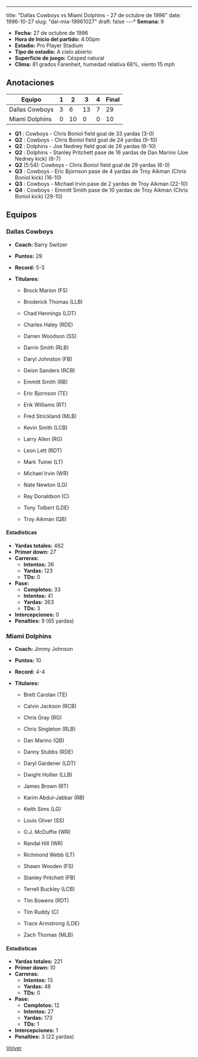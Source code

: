 ---
title: "Dallas Cowboys vs Miami Dolphins - 27 de octubre de 1996"
date: 1996-10-27
slug: "dal-mia-19961027"
draft: false
---* **Semana:** 9
* **Fecha:** 27 de octubre de 1996
* **Hora de Inicio del partido:** 4:00pm
* **Estadio:** Pro Player Stadium
* **Tipo de estadio:** A cielo abierto
* **Superficie de juego:** Césped natural
* **Clima:** 81 grados Farenheit, humedad relativa 68%, viento 15 mph




## Anotaciones
| Equipo | 1 | 2 | 3 | 4 | Final |
|--------|---|---|---|---|-------|
| Dallas Cowboys  | 3 | 6 | 13 | 7  | 29 |
| Miami Dolphins  | 0 | 10 | 0 | 0  | 10 |
* **Q1** : Cowboys - Chris Boniol field goal de 33 yardas (3-0)
* **Q2** : Cowboys - Chris Boniol field goal de 24 yardas (9-10)
* **Q2** : Dolphins - Joe Nedney field goal de 26 yardas (6-10)
* **Q2** : Dolphins - Stanley Pritchett pase de 16 yardas de Dan Marino (Joe Nedney kick) (6-7)
* **Q2** (5:54): Cowboys - Chris Boniol field goal de 29 yardas (6-0)
* **Q3** : Cowboys - Eric Bjornson pase de 4 yardas de Troy Aikman (Chris Boniol kick) (16-10)
* **Q3** : Cowboys - Michael Irvin pase de 2 yardas de Troy Aikman (22-10)
* **Q4** : Cowboys - Emmitt Smith pase de 10 yardas de Troy Aikman (Chris Boniol kick) (29-10)


## Equipos


### Dallas Cowboys
* **Coach:** Barry Switzer
* **Puntos:** 29
* **Record:** 5-3
* **Titulares:** 

  * Brock Marion (FS) 

  * Broderick Thomas (LLB) 

  * Chad Hennings (LDT) 

  * Charles Haley (RDE) 

  * Darren Woodson (SS) 

  * Darrin Smith (RLB) 

  * Daryl Johnston (FB) 

  * Deion Sanders (RCB) 

  * Emmitt Smith (RB) 

  * Eric Bjornson (TE) 

  * Erik Williams (RT) 

  * Fred Strickland (MLB) 

  * Kevin Smith (LCB) 

  * Larry Allen (RG) 

  * Leon Lett (RDT) 

  * Mark Tuinei (LT) 

  * Michael Irvin (WR) 

  * Nate Newton (LG) 

  * Ray Donaldson (C) 

  * Tony Tolbert (LDE) 

  * Troy Aikman (QB) 

#### Estadísticas
* **Yardas totales:** 482
* **Primer down:** 27
* **Carreras:**
  * **Intentos:** 36
  * **Yardas:** 123
  * **TDs:** 0
* **Pase:**
  * **Completos:** 33
  * **Intentos:** 41
  * **Yardas:** 363
  * **TDs:** 3
* **Intercepciones:** 0
* **Penalties:** 9 (65 yardas)

### Miami Dolphins
* **Coach:** Jimmy Johnson
* **Puntos:** 10
* **Record:** 4-4
* **Titulares:** 

  * Brett Carolan (TE) 

  * Calvin Jackson (RCB) 

  * Chris Gray (RG) 

  * Chris Singleton (RLB) 

  * Dan Marino (QB) 

  * Danny Stubbs (RDE) 

  * Daryl Gardener (LDT) 

  * Dwight Hollier (LLB) 

  * James Brown (RT) 

  * Karim Abdul-Jabbar (RB) 

  * Keith Sims (LG) 

  * Louis Oliver (SS) 

  * O.J. McDuffie (WR) 

  * Randal Hill (WR) 

  * Richmond Webb (LT) 

  * Shawn Wooden (FS) 

  * Stanley Pritchett (FB) 

  * Terrell Buckley (LCB) 

  * Tim Bowens (RDT) 

  * Tim Ruddy (C) 

  * Trace Armstrong (LDE) 

  * Zach Thomas (MLB) 

#### Estadísticas
* **Yardas totales:** 221
* **Primer down:** 10
* **Carreras:**
  * **Intentos:** 13
  * **Yardas:** 48
  * **TDs:** 0
* **Pase:**
  * **Completos:** 12
  * **Intentos:** 27
  * **Yardas:** 173
  * **TDs:** 1
* **Intercepciones:** 1
* **Penalties:** 3 (22 yardas)


[Volver](/historia/1996)
